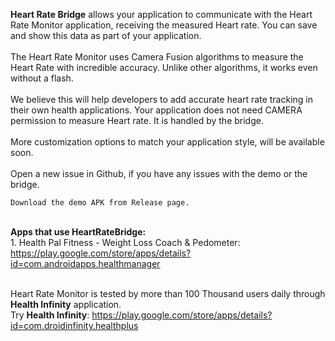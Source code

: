 **Heart Rate Bridge** allows your application to communicate with the Heart Rate Monitor application, receiving the measured Heart rate. You can save and show this data as part of your application.
<br><br>The Heart Rate Monitor uses Camera Fusion algorithms to measure the Heart Rate with incredible accuracy. Unlike other algorithms, it works even without a flash.
<br><br>We believe this will help developers to add accurate heart rate tracking in their own health applications. Your application does not need CAMERA permission to measure Heart rate. It is handled by the bridge.
<br><br>More customization options to match your application style, will be available soon.
<br><br>Open a new issue in Github, if you have any issues with the demo or the bridge.<br>

`Download the demo APK from Release page.`

<br>**Apps that use HeartRateBridge:**
<br>1. Health Pal Fitness - Weight Loss Coach & Pedometer: https://play.google.com/store/apps/details?id=com.androidapps.healthmanager

<br>Heart Rate Monitor is tested by more than 100 Thousand users daily through **Health Infinity** application. 
<br>Try **Health Infinity**: https://play.google.com/store/apps/details?id=com.droidinfinity.healthplus
